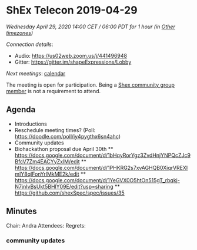 # ShEx Telecon 2019-04-29

*Wednesday April 29, 2020 14:00 CET / 06:00 PDT for 1 hour (in [Other timezones](https://www.timeanddate.com/worldclock/fixedtime.html?msg=ShEx+CG&iso=202000318T14&p1=195&ah=1))*

*Connection details*:

* Audio: https://us02web.zoom.us/j/441496948
* Gitter: https://gitter.im/shapeExpressions/Lobby

*Next meetings*: [calendar](https://calendar.google.com/event?action=TEMPLATE&tmeid=N2VyOGMyYjJnZTVma25qMWhlYWF2YmYycHFfMjAyMDAxMDhUMTMwMDAwWiBtaWNlbGlvLmJlX2FjM2xqNzNqdTA0YTY3OGIwaHRsMXBpamRvQGc&tmsrc=micelio.be_ac3lj73ju04a678b0htl1pijdo%40group.calendar.google.com&scp=ALL)

The meeting is open for participation. Being a [Shex community group member](https://www.w3.org/community/shex/participants) is not a requirement to attend.

## Agenda

* Introductions
* Reschedule meeting times? (Poll: https://doodle.com/poll/iy4pygthx6sn4ahc)
* Community updates
* Biohackathon proposal due April 30th
** https://docs.google.com/document/d/1bHqyRorYgz3ZvdHnjYNPQcZJc9BfcV7Zm4EACYyZxlM/edit
** https://docs.google.com/document/d/1PHKRG2s7xvAGHQB0XiqrVREXImIY8qlFonYrlMkME2k/edit
** https://docs.google.com/document/d/1YeGVX0O5htOn515gT_rbqkj-N7jnIvBsUkt5BHlY09E/edit?usp=sharing
** https://github.com/shexSpec/spec/issues/35

## Minutes
  
Chair: Andra
Attendees: 
Regrets:

### community updates


